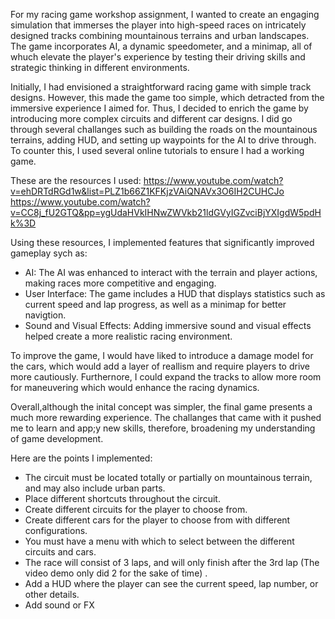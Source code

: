 For my racing game workshop assignment, I wanted to create an engaging simulation that immerses the player into high-speed races on intricately designed tracks combining mountainous terrains and urban landscapes. The game incorporates AI, a dynamic speedometer, and a minimap, all of whuch elevate the player's experience by testing their driving skills and strategic thinking in different environments.

Initially, I had envisioned a straightforward racing game with simple track designs. However, this made the game too simple, which detracted from the immersive experience I aimed for. Thus, I decided to enrich the game by introducing more complex circuits and different car designs. I did go through several challanges such as building the roads on the mountainous terrains, adding HUD, and setting up waypoints for the AI to drive through. To counter this, I used several online tutorials to ensure I had a working game.

These are the resources I used: 
https://www.youtube.com/watch?v=ehDRTdRGd1w&list=PLZ1b66Z1KFKjzVAiQNAVx3O6IH2CUHCJo
https://www.youtube.com/watch?v=CC8j_fU2GTQ&pp=ygUdaHVkIHNwZWVkb21ldGVyIGZvciBjYXIgdW5pdHk%3D

Using these resources, I implemented features that significantly improved gameplay sych as:
- AI: The AI was enhanced to interact with the terrain and player actions, making races more competitive and engaging.
- User Interface: The game includes a HUD that displays statistics such as current speed and lap progress, as well as a minimap for better navigtion.
- Sound and Visual Effects: Adding immersive sound and visual effects helped create a more realistic racing environment.

To improve the game, I would have liked to introduce a damage model for the cars, which would add a layer of reallism and require players to drive more cautiously. Furthernore, I could expand the tracks to allow more room for maneuvering which would enhance the racing dynamics.

Overall,although the inital concept was simpler, the final game presents a much more rewarding experience. The challanges that came with it pushed me to learn and app;y new skills, therefore, broadening my understanding of game development.

Here are the points I implemented:
-  The circuit must be located totally or partially on mountainous terrain, and may also include urban parts.
- Place different shortcuts throughout the circuit.
- Create different circuits for the player to choose from.
- Create different cars for the player to choose from with different configurations.
- You must have a menu with which to select between the different circuits and cars.
- The race will consist of 3 laps, and will only finish after the 3rd lap (The video demo only did 2 for the sake of time) . 
- Add a HUD where the player can see the current speed, lap number, or other details.
- Add sound or FX
